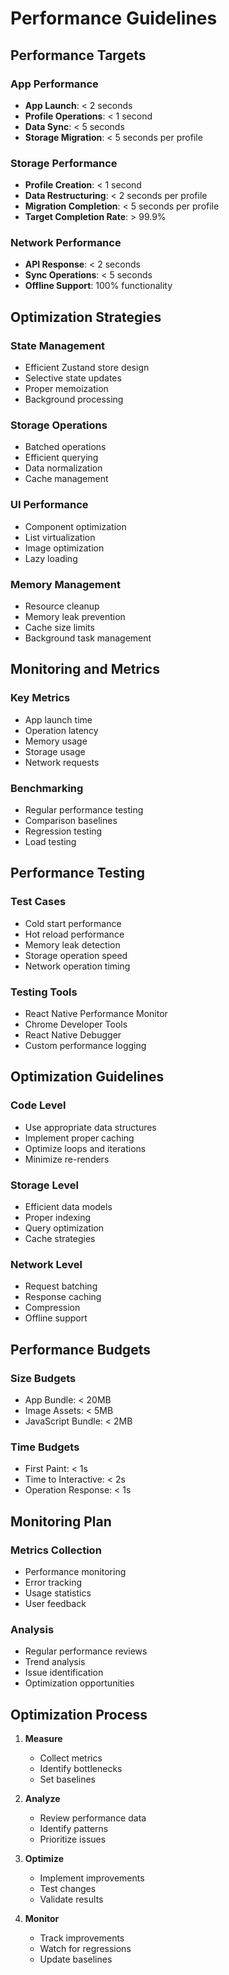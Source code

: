 # Performance Guidelines

## Performance Targets

### App Performance
- **App Launch**: < 2 seconds
- **Profile Operations**: < 1 second
- **Data Sync**: < 5 seconds
- **Storage Migration**: < 5 seconds per profile

### Storage Performance
- **Profile Creation**: < 1 second
- **Data Restructuring**: < 2 seconds per profile
- **Migration Completion**: < 5 seconds per profile
- **Target Completion Rate**: > 99.9%

### Network Performance
- **API Response**: < 2 seconds
- **Sync Operations**: < 5 seconds
- **Offline Support**: 100% functionality

## Optimization Strategies

### State Management
- Efficient Zustand store design
- Selective state updates
- Proper memoization
- Background processing

### Storage Operations
- Batched operations
- Efficient querying
- Data normalization
- Cache management

### UI Performance
- Component optimization
- List virtualization
- Image optimization
- Lazy loading

### Memory Management
- Resource cleanup
- Memory leak prevention
- Cache size limits
- Background task management

## Monitoring and Metrics

### Key Metrics
- App launch time
- Operation latency
- Memory usage
- Storage usage
- Network requests

### Benchmarking
- Regular performance testing
- Comparison baselines
- Regression testing
- Load testing

## Performance Testing

### Test Cases
- Cold start performance
- Hot reload performance
- Memory leak detection
- Storage operation speed
- Network operation timing

### Testing Tools
- React Native Performance Monitor
- Chrome Developer Tools
- React Native Debugger
- Custom performance logging

## Optimization Guidelines

### Code Level
- Use appropriate data structures
- Implement proper caching
- Optimize loops and iterations
- Minimize re-renders

### Storage Level
- Efficient data models
- Proper indexing
- Query optimization
- Cache strategies

### Network Level
- Request batching
- Response caching
- Compression
- Offline support

## Performance Budgets

### Size Budgets
- App Bundle: < 20MB
- Image Assets: < 5MB
- JavaScript Bundle: < 2MB

### Time Budgets
- First Paint: < 1s
- Time to Interactive: < 2s
- Operation Response: < 1s

## Monitoring Plan

### Metrics Collection
- Performance monitoring
- Error tracking
- Usage statistics
- User feedback

### Analysis
- Regular performance reviews
- Trend analysis
- Issue identification
- Optimization opportunities

## Optimization Process

1. **Measure**
   - Collect metrics
   - Identify bottlenecks
   - Set baselines

2. **Analyze**
   - Review performance data
   - Identify patterns
   - Prioritize issues

3. **Optimize**
   - Implement improvements
   - Test changes
   - Validate results

4. **Monitor**
   - Track improvements
   - Watch for regressions
   - Update baselines

